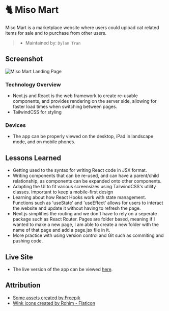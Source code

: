 # 🐈 Miso Mart

Miso Mart is a marketplace website where users could upload cat related items for sale and to purchase from other users.
> * Maintained by: `Dylan Tran`

## Screenshot

![Miso Mart Landing Page](https://github.com/dyl-tran/miso-mart/assets/103216050/3aad7afe-8edf-4fe5-8cda-47ed4410d5c2)


### Technology Overview

* Next.js and React is the web framework to create re-usable components, and provides rendering on the server side, allowing for faster load times when switching between pages.
* TailwindCSS for styling

### Devices
* The app can be properly viewed on the desktop, iPad in landscape mode, and on mobile phones.

## Lessons Learned
* Getting used to the syntax for writing React code in JSX format.
* Writing components that can be re-used, and can have a parent/child relationship, as components can be expanded onto other components.
* Adapting the UI to fit various screensizes using TailwindCSS's utility classes. Important to keep a mobile-first design
* Learning about how React Hooks work with state management. Functions such as 'useState' and 'useEffect' allows for users to interact the website and update it without having to refresh the page.
* Next.js simplifies the routing and we don't have to rely on a seperate package such as React Router. Pages are folder based, meaning if I wanted to make a new page, I am able to create a new folder with the name of that page and add a page.jsx file in it.
* More practice with using version control and Git such as commiting and pushing code.

## Live Site
* The live version of the app can be viewed [here](https://miso-mart.vercel.app/).

## Attribution
* <a href="www.freepik.com">Some assets created by Freepik</a>
* <a href="https://www.flaticon.com/free-icons/wink" title="wink icons">Wink icons created by Rohim - Flaticon</a>
